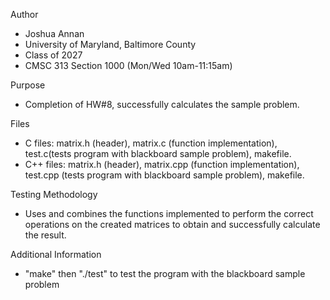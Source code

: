 Author
- Joshua Annan
- University of Maryland, Baltimore County
- Class of 2027
- CMSC 313 Section 1000 (Mon/Wed 10am-11:15am)

Purpose
- Completion of HW#8, successfully calculates the sample problem.

Files
- C files: matrix.h (header), matrix.c (function implementation), test.c(tests program with blackboard sample problem), makefile.
- C++ files: matrix.h (header), matrix.cpp (function implementation), test.cpp (tests program with blackboard sample problem), makefile.

Testing Methodology
- Uses and combines the functions implemented to perform the correct operations on the created matrices to obtain and successfully calculate the result.

Additional Information
- "make" then "./test" to test the program with the blackboard sample problem

